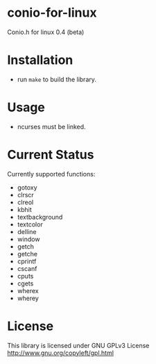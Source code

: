 conio-for-linux
===============

Conio.h for linux 0.4 (beta)

Installation
============

* run `make` to build the library.

Usage
=====

* ncurses must be linked.

Current Status
==============

Currently supported functions:

* gotoxy
* clrscr
* clreol
* kbhit
* textbackground
* textcolor
* delline
* window
* getch
* getche
* cprintf
* cscanf
* cputs
* cgets
* wherex
* wherey

License
=======

This library is licensed under GNU GPLv3 License http://www.gnu.org/copyleft/gpl.html
